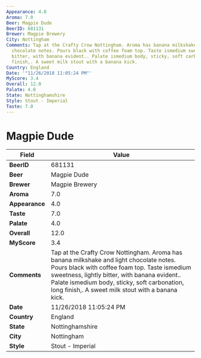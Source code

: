 ```yaml
---
Appearance: 4.0
Aroma: 7.0
Beer: Magpie Dude
BeerID: 681131
Brewer: Magpie Brewery
City: Nottingham
Comments: Tap at the Crafty Crow Nottingham. Aroma has banana milkshake and light
  chocolate notes. Pours black with coffee foam top. Taste ismedium sweetness, lightly
  bitter, with banana evident.. Palate ismedium body, sticky, soft carbonation, long
  finish,. A sweet milk stout with a banana kick.
Country: England
Date: '"11/26/2018 11:05:24 PM"'
MyScore: 3.4
Overall: 12.0
Palate: 4.0
State: Nottinghamshire
Style: Stout - Imperial
Taste: 7.0
---
```


# Magpie Dude

| Field         | Value |
|---------------|-------|
| **BeerID** | 681131 |
| **Beer** | Magpie Dude |
| **Brewer** | Magpie Brewery |
| **Aroma** | 7.0 |
| **Appearance** | 4.0 |
| **Taste** | 7.0 |
| **Palate** | 4.0 |
| **Overall** | 12.0 |
| **MyScore** | 3.4 |
| **Comments** | Tap at the Crafty Crow Nottingham. Aroma has banana milkshake and light chocolate notes. Pours black with coffee foam top. Taste ismedium sweetness, lightly bitter, with banana evident.. Palate ismedium body, sticky, soft carbonation, long finish,. A sweet milk stout with a banana kick. |
| **Date** | 11/26/2018 11:05:24 PM |
| **Country** | England |
| **State** | Nottinghamshire |
| **City** | Nottingham |
| **Style** | Stout - Imperial |
